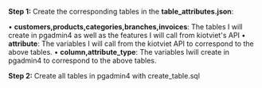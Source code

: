 **Step 1:**
Create the corresponding tables in the **table_attributes.json**:

•  **customers,products,categories,branches,invoices**: The tables I will create in pgadmin4 as well as the features I will call from kiotviet's API
•  **attribute**: The variables I will call from the kiotviet API to correspond to the above tables.
•  **column,attribute_type**: The variables Iwill create in pgadmin4 to correspond to the above tables.

**Step 2:**
Create all tables in pgadmin4 with create_table.sql
